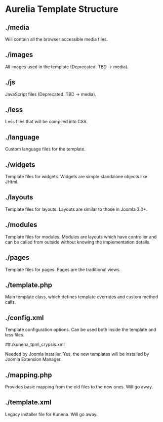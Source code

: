 # Aurelia Template Structure

## ./media

Will contain all the browser accessible media files.

## ./images

All images used in the template (Deprecated. TBD -> media).

## ./js

JavaScript files (Deprecated. TBD -> media).

## ./less

Less files that will be compiled into CSS.

## ./language

Custom language files for the template.

## ./widgets

Template files for widgets. Widgets are simple standalone objects like JHtml.

## ./layouts

Template files for layouts. Layouts are similar to those in Joomla 3.0+.

## ./modules

Template files for modules. Modules are layouts which have controller and can be called from outside without knowing
the implementation details.

## ./pages

Template files for pages. Pages are the traditional views.

## ./template.php

Main template class, which defines template overrides and custom method calls.

## ./config.xml

Template configuration options. Can be used both inside the template and less files.

##./kunena_tpml_crypsis.xml

Needed by Joomla installer. Yes, the new templates will be installed by Joomla Extension Manager.

## ./mapping.php

Provides basic mapping from the old files to the new ones. Will go away.

## ./template.xml

Legacy installer file for Kunena. Will go away.
